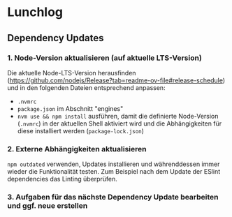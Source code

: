 # Lunchlog

## Dependency Updates

### 1. Node-Version aktualisieren (auf aktuelle LTS-Version)

Die aktuelle Node-LTS-Version herausfinden (https://github.com/nodejs/Release?tab=readme-ov-file#release-schedule) und in den folgenden Dateien entsprechend anpassen:

- `.nvmrc`
- `package.json` im Abschnitt "engines"
- `nvm use && npm install` ausführen, damit die definierte Node-Version (`.nvmrc`) in der aktuellen Shell aktiviert wird und die Abhängigkeiten für diese installiert werden (`package-lock.json`)

### 2. Externe Abhängigkeiten aktualisieren

`npm outdated` verwenden, Updates installieren und währenddessen immer wieder die Funktionalität testen. Zum Beispiel nach dem Update der ESlint dependencies das Linting überprüfen.

### 3. Aufgaben für das nächste Dependency Update bearbeiten und ggf. neue erstellen
